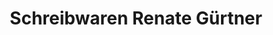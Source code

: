 ---
title: "Schreibwaren Renate Gürtner"
url: /kipfenberg/schreibwaren-renate-guertner/
shop: Schreibwaren
---
